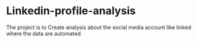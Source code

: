 # Linkedin-profile-analysis
The project is to Create analysis about the social media account like linked where the data are automated

